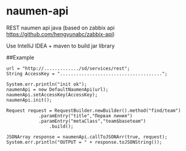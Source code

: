 # naumen-api
REST naumen api java (based on zabbix api https://github.com/hengyunabc/zabbix-api)

Use IntelliJ IDEA + maven to build jar library

##Example

	  
	url = "http://............./sd/services/rest";
	String AccessKey = "......................................";

	System.err.println("init ok");
	naumenApi = new DefaultNaumenApi(url);
	naumenApi.setAccessKey(AccessKey);
	naumenApi.init();
    
   	Request request = RequestBuilder.newBuilder().method("find/team")
				.paramEntry("title","Первая линия")
				.paramEntry("metaClass","team$baseteam")
        			.build();

	JSONArray response = naumenApi.callToJSONArr(true, request);
	System.err.println("OUTPUT = " + response.toJSONString());
    
  
